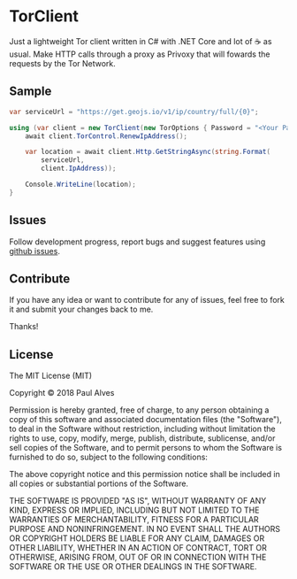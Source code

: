 # TorClient
Just a lightweight Tor client written in C# with .NET Core and lot of :coffee: as usual. Make HTTP calls through a proxy as Privoxy that will fowards the requests by the Tor Network.

## Sample 

```csharp 
var serviceUrl = "https://get.geojs.io/v1/ip/country/full/{0}";

using (var client = new TorClient(new TorOptions { Password = "<Your Password Here>" })) {
    await client.TorControl.RenewIpAddress();

    var location = await client.Http.GetStringAsync(string.Format(
        serviceUrl,
        client.IpAddress));

    Console.WriteLine(location);
}
```
## Issues

Follow development progress, report bugs and suggest features using [github issues](https://github.com/paulalves/TorClient/issues).

## Contribute

If you have any idea or want to contribute for any of issues, feel free to fork it and submit your changes back to me. 

Thanks!

## License

The MIT License (MIT)

Copyright © 2018 Paul Alves 

Permission is hereby granted, free of charge, to any person obtaining a copy of this software and associated documentation files (the "Software"), to deal in the Software without restriction, including without limitation the rights to use, copy, modify, merge, publish, distribute, sublicense, and/or sell copies of the Software, and to permit persons to whom the Software is furnished to do so, subject to the following conditions:

The above copyright notice and this permission notice shall be included in all copies or substantial portions of the Software.

THE SOFTWARE IS PROVIDED "AS IS", WITHOUT WARRANTY OF ANY KIND, EXPRESS OR IMPLIED, INCLUDING BUT NOT LIMITED TO THE WARRANTIES OF MERCHANTABILITY, FITNESS FOR A PARTICULAR PURPOSE AND NONINFRINGEMENT. IN NO EVENT SHALL THE AUTHORS OR COPYRIGHT HOLDERS BE LIABLE FOR ANY CLAIM, DAMAGES OR OTHER LIABILITY, WHETHER IN AN ACTION OF CONTRACT, TORT OR OTHERWISE, ARISING FROM, OUT OF OR IN CONNECTION WITH THE SOFTWARE OR THE USE OR OTHER DEALINGS IN THE SOFTWARE.
